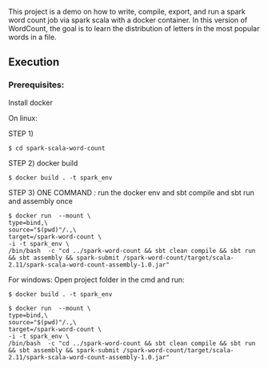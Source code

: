 This project is a demo on how to write, compile, export, and run a spark word count job via spark scala with a docker container. In this version of WordCount, the goal is to learn the distribution of letters in the most popular words in a file.

## Execution


### Prerequisites:

Install docker

On linux:

STEP 1) 

```$ cd spark-scala-word-count```


STEP 2) docker build 

```$ docker build . -t spark_env```


STEP 3) ONE COMMAND : run the docker env and sbt compile and sbt run and assembly once 


```
$ docker run  --mount \
type=bind,\
source="$(pwd)"/.,\
target=/spark-word-count \
-i -t spark_env \
/bin/bash  -c "cd ../spark-word-count && sbt clean compile && sbt run && sbt assembly && spark-submit /spark-word-count/target/scala-2.11/spark-scala-word-count-assembly-1.0.jar"
```

For windows:
Open project folder in the cmd and run:

```$ docker build . -t spark_env```

```
$ docker run  --mount \
type=bind,\
source="$(pwd)"/.,\
target=/spark-word-count \
-i -t spark_env \
/bin/bash  -c "cd ../spark-word-count && sbt clean compile && sbt run && sbt assembly && spark-submit /spark-word-count/target/scala-2.11/spark-scala-word-count-assembly-1.0.jar"
```

